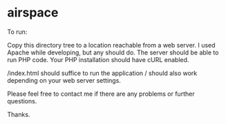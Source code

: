# airspace

To run:

Copy this directory tree to a location reachable from a web server. I used Apache while developing, but any should do. The server should be able to run PHP code. Your PHP installation should have cURL enabled.

/index.html should suffice to run the application / should also work depending on your web server settings.

Please feel free to contact me if there are any problems or further questions.

Thanks.
